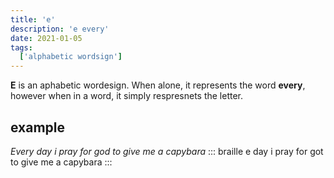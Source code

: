 ```yaml
---
title: 'e'
description: 'e every'
date: 2021-01-05
tags:
  ['alphabetic wordsign']
---
```


**E** is an aphabetic wordesign. When alone, it represents the word **every**, however when in a word, it simply respresnets the letter.

## example
 
*Every day i pray for god to give me a capybara*
::: braille
e day i pray for got to give me a capybara
:::